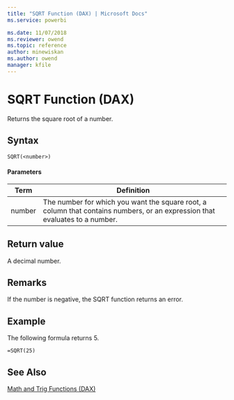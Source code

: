 ```yaml
---
title: "SQRT Function (DAX) | Microsoft Docs"
ms.service: powerbi 

ms.date: 11/07/2018
ms.reviewer: owend
ms.topic: reference
author: minewiskan
ms.author: owend
manager: kfile
---
```

# SQRT Function (DAX)
Returns the square root of a number.  
  
## Syntax  
  
```dax
SQRT(<number>)  
```
  
#### Parameters  
  
|Term|Definition|  
|--------|--------------|  
|number|The number for which you want the square root, a column that contains numbers, or an expression that evaluates to a number.|  
  
## Return value  
A decimal number.  
  
## Remarks  
If the number is negative, the SQRT function returns an error.  
  
## Example  
The following formula returns 5.  
  
```dax
=SQRT(25)  
```
  
## See Also  
[Math and Trig Functions &#40;DAX&#41;](math-and-trig-functions-dax.md)  
  
